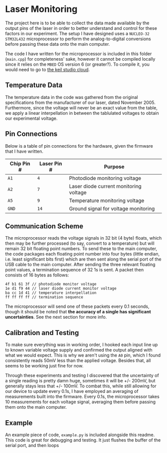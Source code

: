 # Laser Monitoring

The project here is to be able to collect the data made available by the output pins of the laser in order to better understand and control for these factors in our experiment. The setup I have designed uses a `NUCLEO-32 STM32L432` microprocessor to perform the analog-to-digital conversions before passing these data onto the main computer.

The code I have written for the microprocessor is included in this folder (`main.cpp`) for completeness' sake, however it cannot be compiled locally since it relies on the `MBED` OS version 6 (or greater?). To compile it, you would need to go to [the keil studio cloud](https://studio.keil.arm.com).

## Temperature Data

The temperature data in the code was gathered from the original specifications from the manufacturer of our laser, dated November 2005. Furthermore, since the voltage will never be an exact value from the table, we apply a linear interpellation in between the tablulated voltages to obtain our experimental voltage.

## Pin Connections

Below is a table of pin connections for the hardware, given the firmware that I have written.

|Chip Pin #|Laser Pin #|Purpose|
|-|-|-|
| `A1` | `4` | Photodiode monitoring voltage |
| `A2` | `7` | Laser diode current monitoring voltage |
| `A5` | `9` | Temperature monitoring voltage |
| `GND` | `14` | Ground signal for voltage monitoring |

## Communication Scheme

The microprocessor reads the voltage signals in 32 bit (4 byte) floats, which then may be further processed (to say, convert to a temperature) but will remain 32 bit floating point numbers. To send these to the main computer, the code packages each floating point number into four bytes (little endian, i.e. least significant bits first) which are then sent along the serial port of the USB cable to the main computer. After sending the three relevant floating point values, a termination sequence of 32 1s is sent. A packet then consists of 16 bytes as follows:

    4f b1 61 3f // photodiode monitor voltage
    1e d1 f9 44 // laser diode current monitor voltage
    ba cc 1d 41 // temperature interpellation
    ff ff ff ff // termination sequence

The microprocessor will send one of these packets every 0.1 seconds, though it should be noted that **the accuracy of a single has significant uncertainties**. See the next section for more info.

## Calibration and Testing

To make sure everything was in working order, I hooked each input line up to known variable voltage supply and confirmed the output aligned with what we would expect. This is why we aren't using the `A0` pin, which I found consistently reads 50mV less than the applied voltage. Besides that, all seems to be working just fine for now.

Through these experiments and testing I discovered that the uncertainty of a single reading is pretty damn huge, sometimes it will be +/- 200mV, but generally stays less that +/- 100mV. To combat this, while still allowing for our device to update every 0.1s, I have employed an averaging of measurements built into the firmware. Every 0.1s, the microprocessor takes 10 measurements for each voltage signal, averaging them before passing them onto the main computer.

## Example

An example piece of code, `example.py` is included alongside this readme. This code is great for debugging and testing. It just flushes the buffer of the serial port, and then loops 
